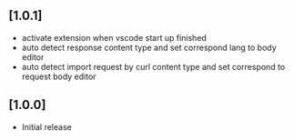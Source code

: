 
## [1.0.1]

- activate extension when vscode start up finished
- auto detect response content type and set correspond lang to body editor
- auto detect import request by curl content type and set correspond to request body editor

## [1.0.0]

- Initial release